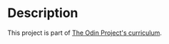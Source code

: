 # Description
This project is part of [The Odin Project's curriculum](https://www.theodinproject.com/lessons/javascript-library).